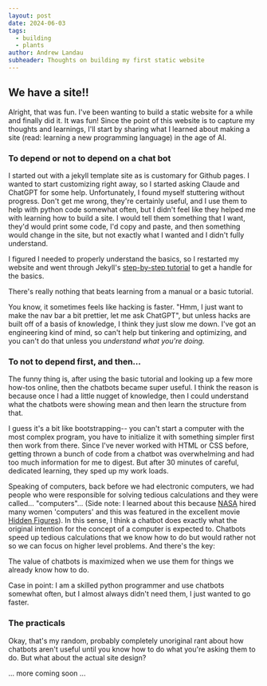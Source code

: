 ```yaml
---
layout: post
date: 2024-06-03
tags:
  - building
  - plants
author: Andrew Landau
subheader: Thoughts on building my first static website
---
```


## We have a site!!

Alright, that was fun. I've been wanting to build a static website for a while and finally did it. It was fun! Since the point of this website is to capture my thoughts and learnings, I'll start by sharing what I learned about making a site (read: learning a new programming language) in the age of AI. 

### To depend or not to depend on a chat bot
I started out with a jekyll template site as is customary for Github pages. I wanted to start customizing right away, so I started asking Claude and ChatGPT for some help. Unfortunately, I found myself stuttering without progress. Don't get me wrong, they're certainly useful, and I use them to help with python code somewhat often, but I didn't feel like they helped me with learning how to build a site. I would tell them something that I want, they'd would print some code, I'd copy and paste, and then something would change in the site, but not exactly what I wanted and I didn't fully understand. 

I figured I needed to properly understand the basics, so I restarted my website and went through Jekyll's [step-by-step tutorial](https://jekyllrb.com/docs/step-by-step/01-setup/) to get a handle for the basics. 

<div class="text-highlight">
There's really nothing that beats learning from a manual or a basic tutorial. 
</div>

You know, it sometimes feels like hacking is faster. "Hmm, I just want to make the nav bar a bit prettier, let me ask ChatGPT", but unless hacks are built off of a basis of knowledge, I think they just slow me down. I've got an engineering kind of mind, so can't help but tinkering and optimizing, and you can't do that unless you _understand what you're doing._ 

### To not to depend first, and then...
The funny thing is, after using the basic tutorial and looking up a few more how-tos online, then the chatbots became super useful. I think the reason is because once I had a little nugget of knowledge, then I could understand what the chatbots were showing mean and then learn the structure from that. 

I guess it's a bit like bootstrapping-- you can't start a computer with the most complex program, you have to initialize it with something simpler first then work from there. Since I've never worked with HTML or CSS before, getting thrown a bunch of code from a chatbot was overwhelming and had too much information for me to digest. But after 30 minutes of careful, dedicated learning, they sped up my work loads. 

Speaking of computers, back before we had electronic computers, we had people who were responsible for solving tedious calculations and they were called... "computers"... (Side note: I learned about this because [NASA](https://www.nasa.gov/image-article/computer-conducts-data-analysis/) hired many women 'computers' and this was featured in the excellent movie [Hidden Figures](https://en.wikipedia.org/wiki/Hidden_Figures)). In this sense, I think a chatbot does exactly what the original intention for the concept of a computer is expected to. Chatbots speed up tedious calculations that we know how to do but would rather not so we can focus on higher level problems. And there's the key: 

<div class="text-highlight">
The value of chatbots is maximized when we use them for things we already know how to do.
</div>

Case in point: I am a skilled python programmer and use chatbots somewhat often, but I almost always didn't need them, I just wanted to go faster. 

### The practicals
Okay, that's my random, probably completely unoriginal rant about how chatbots aren't useful until you know how to do what you're asking them to do. But what about the actual site design? 

... more coming soon ...